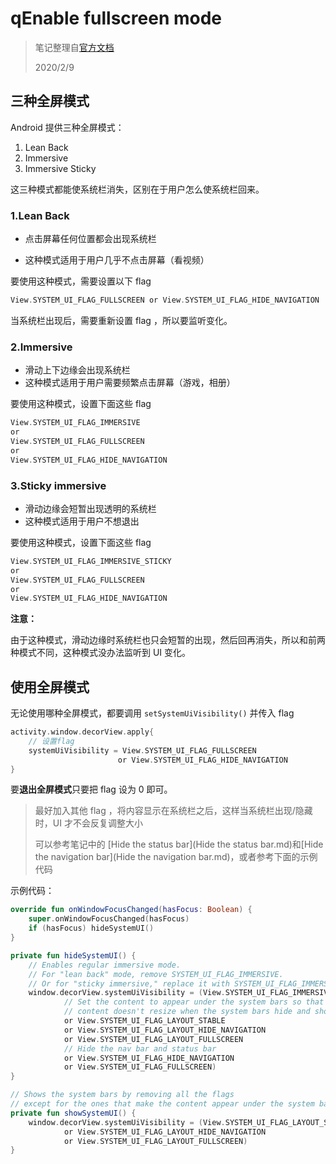 # qEnable fullscreen mode

> 笔记整理自[官方文档](https://developer.android.com/training/system-ui/immersive)
>
> 2020/2/9

## 三种全屏模式

Android 提供三种全屏模式：

1. Lean Back
2. Immersive
3. Immersive Sticky

这三种模式都能使系统栏消失，区别在于用户怎么使系统栏回来。

### 1.Lean Back

* 点击屏幕任何位置都会出现系统栏

* 这种模式适用于用户几乎不点击屏幕（看视频）

要使用这种模式，需要设置以下 flag

```kotlin
View.SYSTEM_UI_FLAG_FULLSCREEN or View.SYSTEM_UI_FLAG_HIDE_NAVIGATION
```

当系统栏出现后，需要重新设置 flag ，所以要监听变化。

### 2.Immersive

* 滑动上下边缘会出现系统栏
* 这种模式适用于用户需要频繁点击屏幕（游戏，相册）

要使用这种模式，设置下面这些 flag

```kotlin
View.SYSTEM_UI_FLAG_IMMERSIVE
or
View.SYSTEM_UI_FLAG_FULLSCREEN
or
View.SYSTEM_UI_FLAG_HIDE_NAVIGATION
```

### 3.Sticky immersive

* 滑动边缘会短暂出现透明的系统栏
* 这种模式适用于用户不想退出

要使用这种模式，设置下面这些 flag

```kotlin
View.SYSTEM_UI_FLAG_IMMERSIVE_STICKY
or
View.SYSTEM_UI_FLAG_FULLSCREEN
or
View.SYSTEM_UI_FLAG_HIDE_NAVIGATION
```

**注意：**

由于这种模式，滑动边缘时系统栏也只会短暂的出现，然后回再消失，所以和前两种模式不同，这种模式没办法监听到 UI 变化。



## 使用全屏模式

无论使用哪种全屏模式，都要调用 `setSystemUiVisibility()` 并传入 flag

```kotlin
activity.window.decorView.apply{
    // 设置flag
    systemUiVisibility = View.SYSTEM_UI_FLAG_FULLSCREEN 
    					or View.SYSTEM_UI_FLAG_HIDE_NAVIGATION
}
```

要**退出全屏模式**只要把 flag 设为 0 即可。

> 最好加入其他 flag ，将内容显示在系统栏之后，这样当系统栏出现/隐藏时，UI 才不会反复调整大小
>
> 可以参考笔记中的 [Hide the status bar](Hide the status bar.md)和[Hide the navigation bar](Hide the navigation bar.md)，或者参考下面的示例代码

示例代码：

```kotlin
override fun onWindowFocusChanged(hasFocus: Boolean) {
    super.onWindowFocusChanged(hasFocus)
    if (hasFocus) hideSystemUI()
}

private fun hideSystemUI() {
    // Enables regular immersive mode.
    // For "lean back" mode, remove SYSTEM_UI_FLAG_IMMERSIVE.
    // Or for "sticky immersive," replace it with SYSTEM_UI_FLAG_IMMERSIVE_STICKY
    window.decorView.systemUiVisibility = (View.SYSTEM_UI_FLAG_IMMERSIVE
            // Set the content to appear under the system bars so that the
            // content doesn't resize when the system bars hide and show.
            or View.SYSTEM_UI_FLAG_LAYOUT_STABLE
            or View.SYSTEM_UI_FLAG_LAYOUT_HIDE_NAVIGATION
            or View.SYSTEM_UI_FLAG_LAYOUT_FULLSCREEN
            // Hide the nav bar and status bar
            or View.SYSTEM_UI_FLAG_HIDE_NAVIGATION
            or View.SYSTEM_UI_FLAG_FULLSCREEN)
}

// Shows the system bars by removing all the flags
// except for the ones that make the content appear under the system bars.
private fun showSystemUI() {
    window.decorView.systemUiVisibility = (View.SYSTEM_UI_FLAG_LAYOUT_STABLE
            or View.SYSTEM_UI_FLAG_LAYOUT_HIDE_NAVIGATION
            or View.SYSTEM_UI_FLAG_LAYOUT_FULLSCREEN)
}
```

